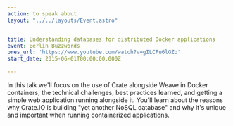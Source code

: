 ```yaml
---
action: to speak about
layout: "../../layouts/Event.astro"


title: Understanding databases for distributed Docker applications
event: Berlin Buzzwords
pres_url: 'https://www.youtube.com/watch?v=gILCPu6lGZo'
start_date: 2015-06-01T00:00:00.000Z

---
```


In this talk we'll focus on the use of Crate alongside Weave in Docker containers, the technical challenges, best practices learned, and getting a simple web application running alongside it. You'll learn about the reasons why Crate.IO is building "yet another NoSQL database" and why it's unique and important when running containerized applications.
